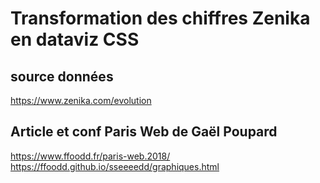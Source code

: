 # Transformation des chiffres Zenika en dataviz CSS

## source données
https://www.zenika.com/evolution

## Article et conf Paris Web de Gaël Poupard
https://www.ffoodd.fr/paris-web.2018/
https://ffoodd.github.io/sseeeedd/graphiques.html